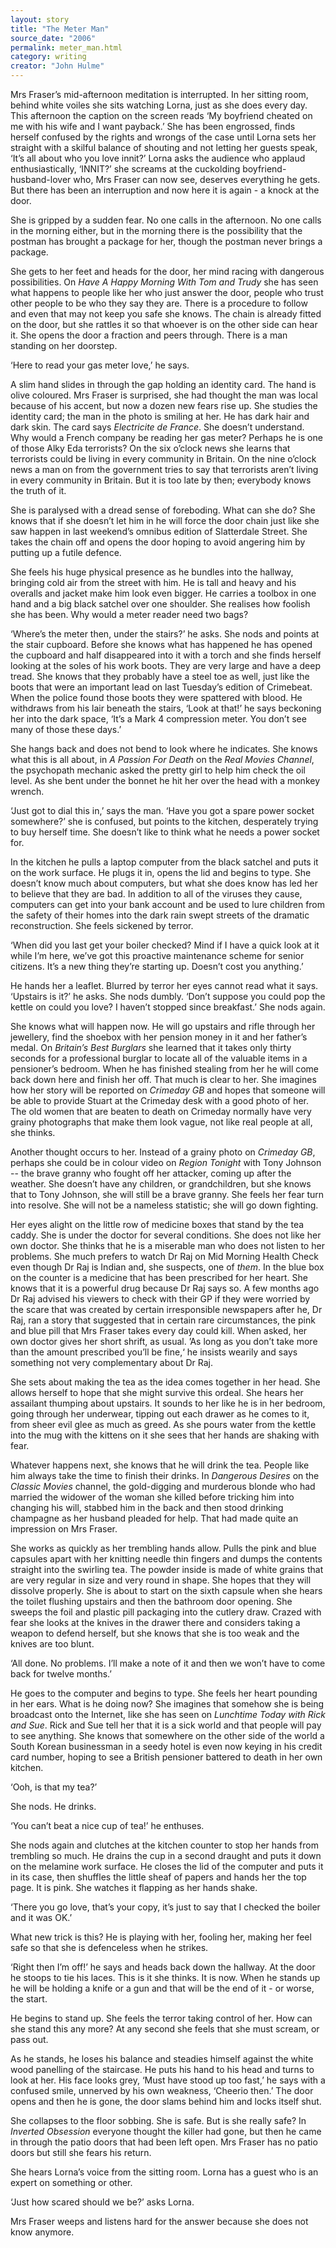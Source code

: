 ```yaml
---
layout: story
title: "The Meter Man"
source_date: "2006"
permalink: meter_man.html
category: writing
creator: "John Hulme"
---
```


  Mrs Fraser’s mid-afternoon meditation is interrupted. In her
  sitting room, behind white voiles she sits watching Lorna, just
  as she does every day. This afternoon the caption on the screen
  reads ‘My boyfriend cheated on me with his wife and I want
  payback.’ She has been engrossed, finds herself confused by the
  rights and wrongs of the case until Lorna sets her straight with
  a skilful balance of shouting and not letting her guests speak,
  ‘It’s all about who you love innit?’ Lorna asks the audience
  who applaud enthusiastically, ‘INNIT?’ she screams at the
  cuckolding boyfriend-husband-lover who, Mrs Fraser can now see,
  deserves everything he gets. But there has been an interruption
  and now here it is again - a knock at the door.

  She is gripped by a sudden fear. No one calls in the afternoon.
  No one calls in the morning either, but in the morning there is
  the possibility that the postman has brought a package for her,
  though the postman never brings a package.

  She gets to her feet and heads for the door, her mind racing
  with dangerous possibilities. On _Have A Happy Morning With Tom
  and Trudy_ she has seen what happens to people like her who just
  answer the door, people who trust other people to be who they
  say they are. There is a procedure to follow and even that may
  not keep you safe she knows. The chain is already fitted on the
  door, but she rattles it so that whoever is on the other side
  can hear it. She opens the door a fraction and peers through.
  There is a man standing on her doorstep.

  ‘Here to read your gas meter love,’ he says.

  A slim hand slides in through the gap holding an identity card.
  The hand is olive coloured. Mrs Fraser is surprised, she had
  thought the man was local because of his accent, but now a
  dozen new fears rise up. She studies the identity card; the man
  in the photo is smiling at her. He has dark hair and dark skin.
  The card says _Electricite de France_. She doesn’t understand.
  Why would a French company be reading her gas meter? Perhaps he
  is one of those Alky Eda terrorists? On the six o’clock news she
  learns that terrorists could be living in every community in
  Britain. On the nine o’clock news a man on from the government
  tries to say that terrorists aren’t living in every community
  in Britain. But it is too late by then; everybody knows the
  truth of it.

  She is paralysed with a dread sense of foreboding. What can she
  do? She knows that if she doesn’t let him in he will force the
  door chain just like she saw happen in last weekend’s omnibus
  edition of Slatterdale Street. She takes the chain off and
  opens the door hoping to avoid angering him by putting up a
  futile defence.

  She feels his huge physical presence as he bundles into the
  hallway, bringing cold air from the street with him. He is tall
  and heavy and his overalls and jacket make him look even bigger.
  He carries a toolbox in one hand and a big black satchel over
  one shoulder. She realises how foolish she has been. Why would
  a meter reader need two bags?

  ‘Where’s the meter then, under the stairs?’ he asks. She nods
  and points at the stair cupboard. Before she knows what has
  happened he has opened the cupboard and half disappeared into
  it with a torch and she finds herself looking at the soles of
  his work boots. They are very large and have a deep tread. She
  knows that they probably have a steel toe as well, just like
  the boots that were an important lead on last Tuesday’s edition
  of Crimebeat. When the police found those boots they were
  spattered with blood. He withdraws from his lair beneath the
  stairs, ‘Look at that!’ he says beckoning her into the dark
  space, ‘It’s a Mark 4 compression meter. You don’t see many of
  those these days.’

  She hangs back and does not bend to look where he indicates. She
  knows what this is all about, in _A Passion For Death_ on the
  _Real Movies Channel_, the psychopath mechanic asked the pretty
  girl to help him check the oil level. As she bent under the
  bonnet he hit her over the head with a monkey wrench.

  ‘Just got to dial this in,’ says the man. ‘Have you got a
  spare power socket somewhere?’ she is confused, but points to
  the kitchen, desperately trying to buy herself time. She
  doesn’t like to think what he needs a power socket for.

  In the kitchen he pulls a laptop computer from the black satchel
  and puts it on the work surface. He plugs it in, opens the lid
  and begins to type. She doesn’t know much about computers, but
  what she does know has led her to believe that they are bad. 
  In addition to all of the viruses they cause, computers can get into your bank account and be used to
  lure children from the safety of their homes into the dark rain
  swept streets of the dramatic reconstruction. She feels sickened
  by terror.

  ‘When did you last get your boiler checked? Mind if I have a
  quick look at it while I’m here, we’ve got this proactive
  maintenance scheme for senior citizens. It’s a new thing
  they’re starting up. Doesn’t cost you anything.’

  He hands her a leaflet. Blurred by terror her eyes cannot read
  what it says. ‘Upstairs is it?’ he asks. She nods dumbly.
  ‘Don’t suppose you could pop the kettle on could you love?
  I haven’t stopped since breakfast.’ She nods again.

  She knows what will happen now. He will go upstairs and rifle
  through her jewellery, find the shoebox with her pension money
  in it and her father’s medal. On _Britain’s Best Burglars_ she
  learned that it takes only thirty seconds for a professional
  burglar to locate all of the valuable items in a pensioner’s
  bedroom. When he has finished stealing from her he will come
  back down here and finish her off. That much is clear to her.
  She imagines how her story will be reported on _Crimeday GB_
  and hopes that someone will be able to provide Stuart at the
  Crimeday desk with a good photo of her. The old women that are
  beaten to death on Crimeday normally have very grainy
  photographs that make them look vague, not like real people at
  all, she thinks.

  Another thought occurs to her. Instead of a grainy photo on
  _Crimeday GB_, perhaps she could be in colour video on _Region
  Tonight_ with Tony Johnson -- the brave granny who fought off her
  attacker, coming up after the weather. She doesn’t have any
  children, or grandchildren, but she knows that to Tony Johnson,
  she will still be a brave granny. She feels her fear turn into
  resolve. She will not be a nameless statistic; she will go down
  fighting.

  Her eyes alight on the little row of medicine boxes that stand
  by the tea caddy. She is under the doctor for several
  conditions. She does not like her own doctor. She thinks that
  he is a miserable man who does not listen to her problems. She
  much prefers to watch Dr Raj on Mid Morning Health Check even
  though Dr Raj is Indian and, she suspects, one of _them_. In the
  blue box on the counter is a medicine that has been prescribed
  for her heart. She knows that it is a powerful drug because Dr
  Raj says so. A few months ago Dr Raj advised his viewers to
  check with their GP if they were worried by the scare that was
  created by certain irresponsible newspapers after he, Dr Raj,
  ran a story that suggested that in certain rare circumstances,
  the pink and blue pill that Mrs Fraser takes every day could
  kill. When asked, her own doctor gives her short shrift, as
  usual. ’As long as you don’t take more than the amount
  prescribed you’ll be fine,‘ he insists wearily and says
  something not very complementary about Dr Raj.

  She sets about making the tea as the idea comes together in her
  head. She allows herself to hope that she might survive this
  ordeal. She hears her assailant thumping about upstairs. It
  sounds to her like he is in her bedroom, going through her
  underwear, tipping out each drawer as he comes to it, from
  sheer evil glee as much as greed. As she pours water from the
  kettle into the mug with the kittens on it she sees that her
  hands are shaking with fear.

  Whatever happens next, she knows that he will drink the tea.
  People like him always take the time to finish their drinks. In
  _Dangerous Desires_ on the _Classic Movies_ channel, the
  gold-digging and murderous blonde who had married the widower
  of the woman she killed before tricking him into changing his
  will, stabbed him in the back and then stood drinking champagne
  as her husband pleaded for help. That had made quite an
  impression on Mrs Fraser.

  She works as quickly as her trembling hands allow. Pulls the
  pink and blue capsules apart with her knitting needle thin
  fingers and dumps the contents straight into the swirling tea.
  The powder inside is made of white grains that are very regular
  in size and very round in shape. She hopes that they will
  dissolve properly. She is about to start on the sixth capsule
  when she hears the toilet flushing upstairs and then the
  bathroom door opening. She sweeps the foil and plastic pill
  packaging into the cutlery draw. Crazed with fear she looks at
  the knives in the drawer there and considers taking a weapon to
  defend herself, but she knows that she is too weak and the
  knives are too blunt.

  ‘All done. No problems. I’ll make a note of it and then we
  won’t have to come back for twelve months.’

  He goes to the computer and begins to type. She feels her heart
  pounding in her ears. What is he doing now? She imagines that
  somehow she is being broadcast onto the Internet, like she has
  seen on _Lunchtime Today with Rick and Sue_. Rick and Sue tell
  her that it is a sick world and that people will pay to see
  anything. She knows that somewhere on the other side of the
  world a South Korean businessman in a seedy hotel is even now
  keying in his credit card number, hoping to see a British
  pensioner battered to death in her own kitchen.

  ‘Ooh, is that my tea?’

  She nods. He drinks.

  ‘You can’t beat a nice cup of tea!’ he enthuses.

  She nods again and clutches at the kitchen counter to stop her
  hands from trembling so much. He drains the cup in a second
  draught and puts it down on the melamine work surface. He
  closes the lid of the computer and puts it in its case, then
  shuffles the little sheaf of papers and hands her the top page.
  It is pink. She watches it flapping as her hands shake.

  ‘There you go love, that’s your copy, it’s just to say that I
  checked the boiler and it was OK.’

  What new trick is this? He is playing with her, fooling her,
  making her feel safe so that she is defenceless when he
  strikes.

  ‘Right then I’m off!’ he says and heads back down the hallway.
  At the door he stoops to tie his laces. This is it she thinks.
  It is now. When he stands up he will be holding a knife or a
  gun and that will be the end of it - or worse, the start.

  He begins to stand up. She feels the terror taking control of
  her. How can she stand this any more? At any second she feels
  that she must scream, or pass out.

  As he stands, he loses his balance and steadies himself against
  the white wood panelling of the staircase. He puts his hand to
  his head and turns to look at her. His face looks grey, ‘Must
  have stood up too fast,’ he says with a confused smile,
  unnerved by his own weakness, ‘Cheerio then.’ The door opens
  and then he is gone, the door slams behind him and locks itself
  shut.

  She collapses to the floor sobbing. She is safe. But is she
  really safe? In _Inverted Obsession_ everyone thought the
  killer had gone, but then he came in through the patio doors
  that had been left open. Mrs Fraser has no patio doors but
  still she fears his return.

  She hears Lorna’s voice from the sitting room. Lorna has a guest
  who is an expert on something or other.

  ‘Just how scared should we be?’ asks Lorna.

  Mrs Fraser weeps and listens hard for the answer because she
  does not know anymore.

